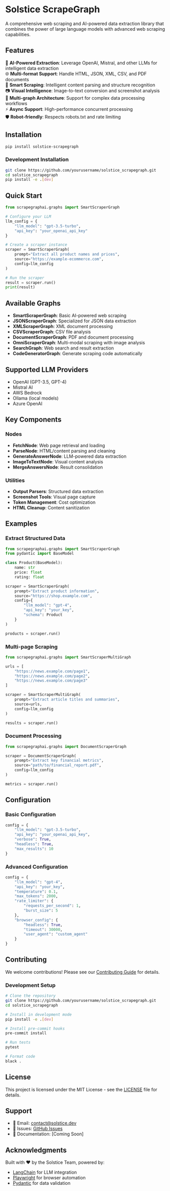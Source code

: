 # Solstice ScrapeGraph

A comprehensive web scraping and AI-powered data extraction library that combines the power of large language models with advanced web scraping capabilities.

## Features

🚀 **AI-Powered Extraction**: Leverage OpenAI, Mistral, and other LLMs for intelligent data extraction  
🌐 **Multi-format Support**: Handle HTML, JSON, XML, CSV, and PDF documents  
🎯 **Smart Scraping**: Intelligent content parsing and structure recognition  
📷 **Visual Intelligence**: Image-to-text conversion and screenshot analysis  
🔄 **Multi-graph Architecture**: Support for complex data processing workflows  
⚡ **Async Support**: High-performance concurrent processing  
🛡️ **Robot-friendly**: Respects robots.txt and rate limiting  

## Installation

```bash
pip install solstice-scrapegraph
```

### Development Installation

```bash
git clone https://github.com/yourusername/solstice_scrapegraph.git
cd solstice_scrapegraph
pip install -e .[dev]
```

## Quick Start

```python
from scrapegraphai.graphs import SmartScraperGraph

# Configure your LLM
llm_config = {
    "llm_model": "gpt-3.5-turbo",
    "api_key": "your_openai_api_key"
}

# Create a scraper instance
scraper = SmartScraperGraph(
    prompt="Extract all product names and prices",
    source="https://example-ecommerce.com",
    config=llm_config
)

# Run the scraper
result = scraper.run()
print(result)
```

## Available Graphs

- **SmartScraperGraph**: Basic AI-powered web scraping
- **JSONScraperGraph**: Specialized for JSON data extraction
- **XMLScraperGraph**: XML document processing
- **CSVScraperGraph**: CSV file analysis
- **DocumentScraperGraph**: PDF and document processing
- **OmniScraperGraph**: Multi-modal scraping with image analysis
- **SearchGraph**: Web search and result extraction
- **CodeGeneratorGraph**: Generate scraping code automatically

## Supported LLM Providers

- OpenAI (GPT-3.5, GPT-4)
- Mistral AI
- AWS Bedrock
- Ollama (local models)
- Azure OpenAI

## Key Components

### Nodes
- **FetchNode**: Web page retrieval and loading
- **ParseNode**: HTML/content parsing and cleaning
- **GenerateAnswerNode**: LLM-powered data extraction
- **ImageToTextNode**: Visual content analysis
- **MergeAnswersNode**: Result consolidation

### Utilities
- **Output Parsers**: Structured data extraction
- **Screenshot Tools**: Visual page capture
- **Token Management**: Cost optimization
- **HTML Cleanup**: Content sanitization

## Examples

### Extract Structured Data

```python
from scrapegraphai.graphs import SmartScraperGraph
from pydantic import BaseModel

class Product(BaseModel):
    name: str
    price: float
    rating: float

scraper = SmartScraperGraph(
    prompt="Extract product information",
    source="https://shop.example.com",
    config={
        "llm_model": "gpt-4",
        "api_key": "your_key",
        "schema": Product
    }
)

products = scraper.run()
```

### Multi-page Scraping

```python
from scrapegraphai.graphs import SmartScraperMultiGraph

urls = [
    "https://news.example.com/page1",
    "https://news.example.com/page2",
    "https://news.example.com/page3"
]

scraper = SmartScraperMultiGraph(
    prompt="Extract article titles and summaries",
    source=urls,
    config=llm_config
)

results = scraper.run()
```

### Document Processing

```python
from scrapegraphai.graphs import DocumentScraperGraph

scraper = DocumentScraperGraph(
    prompt="Extract key financial metrics",
    source="path/to/financial_report.pdf",
    config=llm_config
)

metrics = scraper.run()
```

## Configuration

### Basic Configuration

```python
config = {
    "llm_model": "gpt-3.5-turbo",
    "api_key": "your_openai_api_key",
    "verbose": True,
    "headless": True,
    "max_results": 10
}
```

### Advanced Configuration

```python
config = {
    "llm_model": "gpt-4",
    "api_key": "your_key",
    "temperature": 0.1,
    "max_tokens": 2000,
    "rate_limiter": {
        "requests_per_second": 1,
        "burst_size": 5
    },
    "browser_config": {
        "headless": True,
        "timeout": 30000,
        "user_agent": "custom_agent"
    }
}
```

## Contributing

We welcome contributions! Please see our [Contributing Guide](CONTRIBUTING.md) for details.

### Development Setup

```bash
# Clone the repository
git clone https://github.com/yourusername/solstice_scrapegraph.git
cd solstice_scrapegraph

# Install in development mode
pip install -e .[dev]

# Install pre-commit hooks
pre-commit install

# Run tests
pytest

# Format code
black .
```

## License

This project is licensed under the MIT License - see the [LICENSE](LICENSE) file for details.

## Support

- 📧 Email: contact@solstice.dev
- 💬 Issues: [GitHub Issues](https://github.com/yourusername/solstice_scrapegraph/issues)
- 📖 Documentation: [Coming Soon]

## Acknowledgments

Built with ❤️ by the Solstice Team, powered by:
- [LangChain](https://langchain.com/) for LLM integration
- [Playwright](https://playwright.dev/) for browser automation
- [Pydantic](https://pydantic.dev/) for data validation 